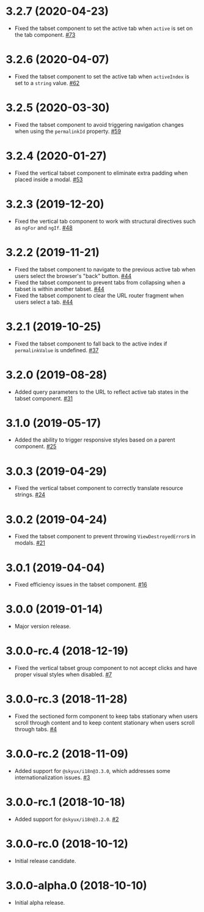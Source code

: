 # 3.2.7 (2020-04-23)

- Fixed the tabset component to set the active tab when `active` is set on the tab component. [#73](https://github.com/blackbaud/skyux-tabs/pull/73)

# 3.2.6 (2020-04-07)

- Fixed the tabset component to set the active tab when `activeIndex` is set to a `string` value. [#62](https://github.com/blackbaud/skyux-tabs/pull/62)

# 3.2.5 (2020-03-30)

- Fixed the tabset component to avoid triggering navigation changes when using the `permalinkId` property. [#59](https://github.com/blackbaud/skyux-tabs/pull/59)

# 3.2.4 (2020-01-27)

- Fixed the vertical tabset component to eliminate extra padding when placed inside a modal. [#53](https://github.com/blackbaud/skyux-tabs/pull/53)

# 3.2.3 (2019-12-20)

- Fixed the vertical tab component to work with structural directives such as `ngFor` and `ngIf`. [#48](https://github.com/blackbaud/skyux-tabs/pull/48)

# 3.2.2 (2019-11-21)

- Fixed the tabset component to navigate to the previous active tab when users select the browser's "back" button. [#44](https://github.com/blackbaud/skyux-tabs/pull/44)
- Fixed the tabset component to prevent tabs from collapsing when a tabset is within another tabset. [#44](https://github.com/blackbaud/skyux-tabs/pull/44)
- Fixed the tabset component to clear the URL router fragment when users select a tab. [#44](https://github.com/blackbaud/skyux-tabs/pull/44)

# 3.2.1 (2019-10-25)

- Fixed the tabset component to fall back to the active index if `permalinkValue` is undefined. [#37](https://github.com/blackbaud/skyux-tabs/pull/37)

# 3.2.0 (2019-08-28)

- Added query parameters to the URL to reflect active tab states in the tabset component. [#31](https://github.com/blackbaud/skyux-tabs/pull/31)

# 3.1.0 (2019-05-17)

- Added the ability to trigger responsive styles based on a parent component. [#25](https://github.com/blackbaud/skyux-tabs/pull/25)

# 3.0.3 (2019-04-29)

- Fixed the vertical tabset component to correctly translate resource strings. [#24](https://github.com/blackbaud/skyux-tabs/pull/24)

# 3.0.2 (2019-04-24)

- Fixed the tabset component to prevent throwing `ViewDestroyedError`s in modals. [#21](https://github.com/blackbaud/skyux-tabs/pull/21)

# 3.0.1 (2019-04-04)

- Fixed efficiency issues in the tabset component. [#16](https://github.com/blackbaud/skyux-tabs/pull/16)

# 3.0.0 (2019-01-14)

- Major version release.

# 3.0.0-rc.4 (2018-12-19)

- Fixed the vertical tabset group component to not accept clicks and have proper visual styles when disabled. [#7](https://github.com/blackbaud/skyux-tabs/pull/7)

# 3.0.0-rc.3 (2018-11-28)

- Fixed the sectioned form component to keep tabs stationary when users scroll through content and to keep content stationary when users scroll through tabs. [#4](https://github.com/blackbaud/skyux-tabs/pull/4)

# 3.0.0-rc.2 (2018-11-09)

- Added support for `@skyux/i18n@3.3.0`, which addresses some internationalization issues. [#3](https://github.com/blackbaud/skyux-tabs/pull/3)

# 3.0.0-rc.1 (2018-10-18)

- Added support for `@skyux/i18n@3.2.0`. [#2](https://github.com/blackbaud/skyux-tabs/pull/2)

# 3.0.0-rc.0 (2018-10-12)

- Initial release candidate.

# 3.0.0-alpha.0 (2018-10-10)

- Initial alpha release.
